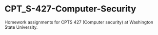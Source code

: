 # CPT_S-427-Computer-Security
Homework assignments for CPTS 427 (Computer security) at Washington State University.
